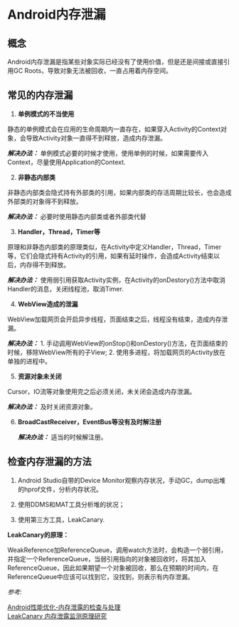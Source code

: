 # Android内存泄漏

## 概念

Android内存泄漏是指某些对象实际已经没有了使用价值，但是还是间接或直接引用GC Roots，导致对象无法被回收，一直占用着内存空间。

## 常见的内存泄漏

1. **单例模式的不当使用**

  静态的单例模式会在应用的生命周期内一直存在，如果穿入Activity的Context对象，会导致Activity对象一直得不到释放，造成内存泄漏。

  ***解决办法：*** 单例模式必要的时候才使用，使用单例的时候，如果需要传入Context，尽量使用Application的Context.

2. **非静态内部类**

  非静态内部类会隐式持有外部类的引用，如果内部类的存活周期比较长，也会造成外部类的对象得不到释放。

  ***解决办法：*** 必要时使用静态内部类或者外部类代替

3. **Handler，Thread，Timer等**

  原理和非静态内部类的原理类似，在Activity中定义Handler，Thread，Timer等，它们会隐式持有Activity的引用，如果有延时操作，会造成Activity结束以后，内存得不到释放。

  ***解决办法：*** 使用弱引用获取Activity实例，在Activity的onDestory()方法中取消Handler的消息，关闭线程池，取消Timer.

4. **WebView造成的泄漏**

  WebView加载网页会开启异步线程，页面结束之后，线程没有结束，造成内存泄漏。

  ***解决办法：*** 1. 手动调用WebView的onStop()和onDestory()方法，在页面结束的时候，移除WebView所有的子View; 2. 使用多进程，将加载网页的Activity放在单独的进程中。

5. **资源对象未关闭**

  Cursor，IO流等对象使用完之后必须关闭，未关闭会造成内存泄漏。

  ***解决办法：*** 及时关闭资源对象。

6. **BroadCastReceiver，EventBus等没有及时解注册**

   ***解决办法：*** 适当的时候解注册。

## 检查内存泄漏的方法

1. Android Studio自带的Device Monitor观察内存状况，手动GC，dump出堆的hprof文件，分析内存状况。

2. 使用DDMS和MAT工具分析堆的状况；

3. 使用第三方工具，LeakCanary.

  **LeakCanary的原理：**

  WeakReference加ReferenceQueue，调用watch方法时，会构造一个弱引用，并指定一个ReferenceQueue，当弱引用指向的对象被回收时，将其加入ReferenceQueue，因此如果期望一个对象被回收，那么在预期的时间内，在ReferenceQueue中应该可以找到它，没找到，则表示有内存泄漏。

  *参考:*

  [Android性能优化-内存泄露的检查与处理](https://mp.weixin.qq.com/s?__biz=MzI0MjE3OTYwMg==&mid=2649547284&idx=1&sn=78b6b1e07680ae9898ff65c5ca24f8db&scene=21#wechat_redirect)</br>
  [LeakCanary 内存泄露监测原理研究](http://www.jianshu.com/p/5ee6b471970e)
